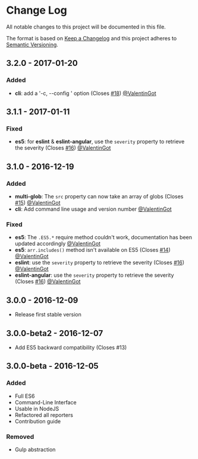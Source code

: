 # Change Log

All notable changes to this project will be documented in this file.

The format is based on [Keep a Changelog](http://keepachangelog.com/) 
and this project adheres to [Semantic Versioning](http://semver.org/).

## 3.2.0 - 2017-01-20

### Added

- **cli**: add a '-c, --config <path>' option (Closes [#18](https://github.com/groupe-sii/sonar-web-frontend-reporters/issues/18)) [@ValentinGot]

## 3.1.1 - 2017-01-11

### Fixed

- **es5**: for **eslint** & **eslint-angular**, use the `severity` property to retrieve the severity (Closes [#16](https://github.com/groupe-sii/sonar-web-frontend-reporters/issues/16)) [@ValentinGot]

## 3.1.0 - 2016-12-19

### Added

- **multi-glob**: The `src` property can now take an array of globs (Closes [#15](https://github.com/groupe-sii/sonar-web-frontend-reporters/issues/15)) [@ValentinGot]
- **cli**: Add command line usage and version number [@ValentinGot]

### Fixed

- **es5**: The `.ES5.*` require method couldn't work, documentation has been updated accordingly [@ValentinGot]
- **es5**: `arr.includes()` method isn't available on ES5 (Closes [#14](https://github.com/groupe-sii/sonar-web-frontend-reporters/issues/14)) [@ValentinGot]
- **eslint**: use the `severity` property to retrieve the severity (Closes [#16](https://github.com/groupe-sii/sonar-web-frontend-reporters/issues/16)) [@ValentinGot]
- **eslint-angular**: use the `severity` property to retrieve the severity (Closes [#16](https://github.com/groupe-sii/sonar-web-frontend-reporters/issues/16)) [@ValentinGot]

## 3.0.0 - 2016-12-09

- Release first stable version

## 3.0.0-beta2 - 2016-12-07

- Add ES5 backward compatibility (Closes #13)

## 3.0.0-beta - 2016-12-05

### Added

- Full ES6
- Command-Line Interface
- Usable in NodeJS
- Refactored all reporters
- Contribution guide

### Removed

- Gulp abstraction

[@ole]: https://github.com/liollury
[@ValentinGot]: https://github.com/ValentinGot
